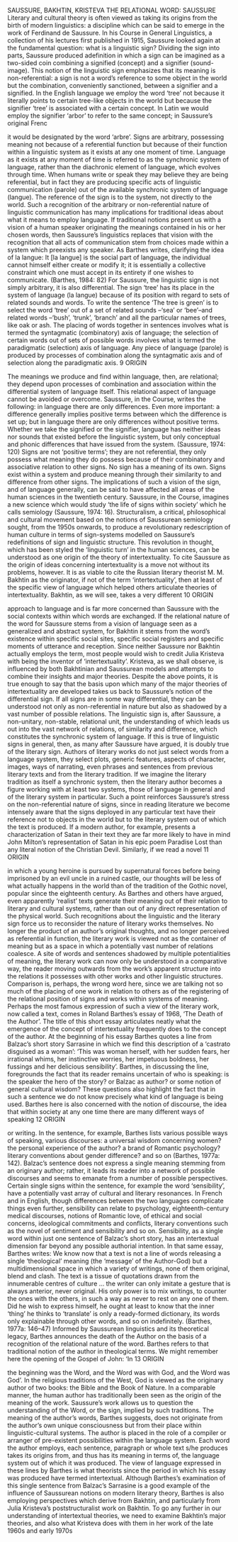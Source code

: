 SAUSSURE, BAKHTIN, KRISTEVA THE RELATIONAL WORD: SAUSSURE Literary and cultural theory is often viewed as taking its origins from the birth of modern linguistics: a discipline which can be said to emerge in the work of Ferdinand de Saussure. In his Course in General Linguistics, a collection of his lectures first published in 1915, Saussure looked again at the fundamental question: what is a linguistic sign? Dividing the sign into parts, Saussure produced adefinition in which a sign can be imagined as a two-sided coin combining a signified (concept) and a signifier (sound-image). This notion of the linguistic sign emphasizes that its meaning is non-referential: a sign is not a word’s reference to some object in the world but the combination, conveniently sanctioned, between a signifier and a signified. In the English language we employ the word ‘tree’ not because it literally points to certain tree-like objects in the world but because the signifier ‘tree’ is associated with a certain concept. In Latin we would employ the signifier ‘arbor’ to refer to the same concept; in Saussure’s original Frenc

it would be designated by the word ‘arbre’. Signs are arbitrary, possessing meaning not because of a referential function but because of their function within a linguistic system as it exists at any one moment of time. Language as it exists at any moment of time is referred to as the synchronic system of language, rather than the diachronic element of language, which evolves through time. When humans write or speak they may believe they are being referential, but in fact they are producing specific acts of linguistic communication (parole) out of the available synchronic system of language (langue). The reference of the sign is to the system, not directly to the world. Such a recognition of the arbitrary or non-referential nature of linguistic communication has many implications for traditional ideas about what it means to employ language. If traditional notions present us with a vision of a human speaker originating the meanings contained in his or her chosen words, then Saussure’s linguistics replaces that vision with the recognition that all acts of communication stem from choices made within a system which preexists any speaker. As Barthes writes, clarifying the idea of la langue: It [la langue] is the social part of language, the individual cannot himself either create or modify it; it is essentially a collective constraint which one must accept in its entirety if one wishes to communicate. (Barthes, 1984: 82) For Saussure, the linguistic sign is not simply arbitrary, it is also differential. The sign ‘tree’ has its place in the system of language (la langue) because of its position with regard to sets of related sounds and words. To write the sentence ‘The tree is green’ is to select the word ‘tree’ out of a set of related sounds –‘sea’ or ‘bee’–and related words –‘bush’, ‘trunk’, ‘branch’ and all the particular names of trees, like oak or ash. The placing of words together in sentences involves what is termed the syntagmatic (combinatory) axis of language; the selection of certain words out of sets of possible words involves what is termed the paradigmatic (selection) axis of language. Any piece of language (parole) is produced by processes of combination along the syntagmatic axis and of selection along the paradigmatic axis. 9 ORIGIN

The meanings we produce and find within language, then, are relational; they depend upon processes of combination and association within the differential system of language itself. This relational aspect of language cannot be avoided or overcome. Saussure, in the Course, writes the following: in language there are only differences. Even more important: a difference generally implies positive terms between which the difference is set up; but in language there are only differences without positive terms. Whether we take the signified or the signifier, language has neither ideas nor sounds that existed before the linguistic system, but only conceptual and phonic differences that have issued from the system. (Saussure, 1974: 120) Signs are not ‘positive terms’; they are not referential, they only possess what meaning they do possess because of their combinatory and associative relation to other signs. No sign has a meaning of its own. Signs exist within a system and produce meaning through their similarity to and difference from other signs. The implications of such a vision of the sign, and of language generally, can be said to have affected all areas of the human sciences in the twentieth century. Saussure, in the Course, imagines a new science which would study ‘the life of signs within society’ which he calls semiology (Saussure, 1974: 16). Structuralism, a critical, philosophical and cultural movement based on the notions of Saussurean semiology sought, from the 1950s onwards, to produce a revolutionary redescription of human culture in terms of sign-systems modelled on Saussure’s redefinitions of sign and linguistic structure. This revolution in thought, which has been styled the ‘linguistic turn’ in the human sciences, can be understood as one origin of the theory of intertextuality. To cite Saussure as the origin of ideas concerning intertextuality is a move not without its problems, however. It is as viable to cite the Russian literary theorist M. M. Bakhtin as the originator, if not of the term ‘intertextuality’, then at least of the specific view of language which helped others articulate theories of intertextuality. Bakhtin, as we will see, takes a very different 10 ORIGIN

approach to language and is far more concerned than Saussure with the social contexts within which words are exchanged. If the relational nature of the word for Saussure stems from a vision of language seen as a generalized and abstract system, for Bakhtin it stems from the word’s existence within specific social sites, specific social registers and specific moments of utterance and reception. Since neither Saussure nor Bakhtin actually employs the term, most people would wish to credit Julia Kristeva with being the inventor of ‘intertextuality’. Kristeva, as we shall observe, is influenced by both Bakhtinian and Saussurean models and attempts to combine their insights and major theories. Despite the above points, it is true enough to say that the basis upon which many of the major theories of intertextuality are developed takes us back to Saussure’s notion of the differential sign. If all signs are in some way differential, they can be understood not only as non-referential in nature but also as shadowed by a vast number of possible relations. The linguistic sign is, after Saussure, a non-unitary, non-stable, relational unit, the understanding of which leads us out into the vast network of relations, of similarity and difference, which constitutes the synchronic system of language. If this is true of linguistic signs in general, then, as many after Saussure have argued, it is doubly true of the literary sign. Authors of literary works do not just select words from a language system, they select plots, generic features, aspects of character, images, ways of narrating, even phrases and sentences from previous literary texts and from the literary tradition. If we imagine the literary tradition as itself a synchronic system, then the literary author becomes a figure working with at least two systems, those of language in general and of the literary system in particular. Such a point reinforces Saussure’s stress on the non-referential nature of signs, since in reading literature we become intensely aware that the signs deployed in any particular text have their reference not to objects in the world but to the literary system out of which the text is produced. If a modern author, for example, presents a characterization of Satan in their text they are far more likely to have in mind John Milton’s representation of Satan in his epic poem Paradise Lost than any literal notion of the Christian Devil. Similarly, if we read a novel 11 ORIGIN

in which a young heroine is pursued by supernatural forces before being imprisoned by an evil uncle in a ruined castle, our thoughts will be less of what actually happens in the world than of the tradition of the Gothic novel, popular since the eighteenth century. As Barthes and others have argued, even apparently ‘realist’ texts generate their meaning out of their relation to literary and cultural systems, rather than out of any direct representation of the physical world. Such recognitions about the linguistic and the literary sign force us to reconsider the nature of literary works themselves. No longer the product of an author’s original thoughts, and no longer perceived as referential in function, the literary work is viewed not as the container of meaning but as a space in which a potentially vast number of relations coalesce. A site of words and sentences shadowed by multiple potentialities of meaning, the literary work can now only be understood in a comparative way, the reader moving outwards from the work’s apparent structure into the relations it possesses with other works and other linguistic structures. Comparison is, perhaps, the wrong word here, since we are talking not so much of the placing of one work in relation to others as of the registering of the relational position of signs and works within systems of meaning. Perhaps the most famous expression of such a view of the literary work, now called a text, comes in Roland Barthes’s essay of 1968, ‘The Death of the Author’. The title of this short essay articulates neatly what the emergence of the concept of intertextuality frequently does to the concept of the author. At the beginning of his essay Barthes quotes a line from Balzac’s short story Sarrasine in which we find this description of a ‘castrato disguised as a woman’: ‘This was woman herself, with her sudden fears, her irrational whims, her instinctive worries, her impetuous boldness, her fussings and her delicious sensibility’. Barthes, in discussing the line, foregrounds the fact that its reader remains uncertain of who is speaking: is the speaker the hero of the story? or Balzac as author? or some notion of general cultural wisdom? These questions also highlight the fact that in such a sentence we do not know precisely what kind of language is being used. Barthes here is also concerned with the notion of discourse, the idea that within society at any one time there are many different ways of speaking 12 ORIGIN

or writing. In the sentence, for example, Barthes lists various possible ways of speaking, various discourses: a universal wisdom concerning women? the personal experience of the author? a brand of Romantic psychology? literary conventions about gender difference? and so on (Barthes, 1977a: 142). Balzac’s sentence does not express a single meaning stemming from an originary author; rather, it leads its reader into a network of possible discourses and seems to emanate from a number of possible perspectives. Certain single signs within the sentence, for example the word ‘sensibility’, have a potentially vast array of cultural and literary resonances. In French and in English, though differences between the two languages complicate things even further, sensibility can relate to psychology, eighteenth-century medical discourses, notions of Romantic love, of ethical and social concerns, ideological commitments and conflicts, literary conventions such as the novel of sentiment and sensibility and so on. Sensibility, as a single word within just one sentence of Balzac’s short story, has an intertextual dimension far beyond any possible authorial intention. In that same essay, Barthes writes: We know now that a text is not a line of words releasing a single ‘theological’ meaning (the ‘message’ of the Author-God) but a multidimensional space in which a variety of writings, none of them original, blend and clash. The text is a tissue of quotations drawn from the innumerable centres of culture ... the writer can only imitate a gesture that is always anterior, never original. His only power is to mix writings, to counter the ones with the others, in such a way as never to rest on any one of them. Did he wish to express himself, he ought at least to know that the inner ‘thing’ he thinks to ‘translate’ is only a ready-formed dictionary, its words only explainable through other words, and so on indefinitely. (Barthes, 1977a: 146–47) Informed by Saussurean linguistics and its theoretical legacy, Barthes announces the death of the Author on the basis of a recognition of the relational nature of the word. Barthes refers to that traditional notion of the author in theological terms. We might remember here the opening of the Gospel of John: ‘In 13 ORIGIN

the beginning was the Word, and the Word was with God, and the Word was God’. In the religious traditions of the West, God is viewed as the originary author of two books: the Bible and the Book of Nature. In a comparable manner, the human author has traditionally been seen as the origin of the meaning of the work. Saussure’s work allows us to question the understanding of the Word, or the sign, implied by such traditions. The meaning of the author’s words, Barthes suggests, does not originate from the author’s own unique consciousness but from their place within linguistic-cultural systems. The author is placed in the role of a compiler or arranger of pre-existent possibilities within the language system. Each word the author employs, each sentence, paragraph or whole text s/he produces takes its origins from, and thus has its meaning in terms of, the language system out of which it was produced. The view of language expressed in these lines by Barthes is what theorists since the period in which his essay was produced have termed intertextual. Although Barthes’s examination of this single sentence from Balzac’s Sarrasine is a good example of the influence of Saussurean notions on modern literary theory, Barthes is also employing perspectives which derive from Bakhtin, and particularly from Julia Kristeva’s poststructuralist work on Bakhtin. To go any further in our understanding of intertextual theories, we need to examine Bakhtin’s major theories, and also what Kristeva does with them in her work of the late 1960s and early 1970s